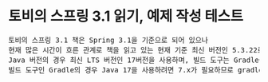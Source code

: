 # 토비의 스프링 3.1 읽기, 예제 작성 테스트

<pre>
토비의 스프링 3.1 책은 Spring 3.1을 기준으로 되어 있으나
현재 많은 시간이 흐른 관계로 책을 읽고 있는 현재 기준 최신 버전인 5.3.22로 진행
Java 버전의 경우 최신 LTS 버전인 17버전을 사용하며, 빌드 도구는 Gradle을 사용
빌드 도구인 Gradle의 경우 Java 17을 사용하려면 7.x가 필요하므로 gradlewapper는 7.5.1을 사용
</pre>